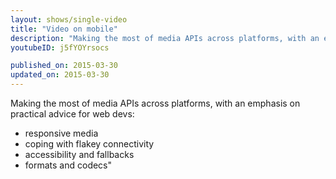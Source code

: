 ```yaml
---
layout: shows/single-video
title: "Video on mobile"
description: "Making the most of media APIs across platforms, with an emphasis on practical advice for web devs."
youtubeID: j5fYOYrsocs

published_on: 2015-03-30
updated_on: 2015-03-30
---
```


Making the most of media APIs across platforms, with an emphasis on practical advice for web devs:
- responsive media
- coping with flakey connectivity
- accessibility and fallbacks
- formats and codecs"
